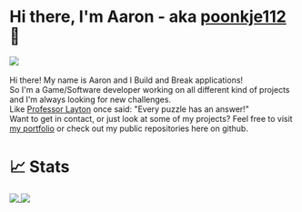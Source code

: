 # Hi there, I'm Aaron - aka [poonkje112][website] 👋
![](https://komarev.com/ghpvc/?username=poonkje112) <br /><br />
Hi there! My name is Aaron and I Build and Break applications!<br />
So I'm a Game/Software developer working on all different kind of projects and I'm always looking for new challenges. <br />
Like [Professor Layton](https://en.wikipedia.org/wiki/Professor_Layton) once said: "Every puzzle has an answer!" <br />
Want to get in contact, or just look at some of my projects? Feel free to visit [my portfolio][website] or check out my public repositories here on github.

# 📈 Stats
<a href="https://github.com/poonkje112">
  <img align="top" src="https://github-readme-stats.vercel.app/api?username=poonkje112&show_icons=true&theme=default" />
</a>
<a href="https://github.com/poonkje112">
  <img align="top" src="https://github-readme-stats.vercel.app/api/top-langs/?username=poonkje112&hide=shaderlab,ASP.NET&layout=compact&theme=default" />
</a>

<br />
<br />

[git]: https://github.com/poonkje112
[website]: https://www.poonkje.com/
